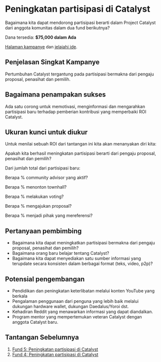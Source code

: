 # Peningkatan partisipasi di Catalyst

Bagaimana kita dapat mendorong partisipasi berarti dalam Project Catalyst dari anggota komunitas dalam dua fund berikutnya?

Dana tersedia: **$75,000 dalam Ada**

[Halaman kampanye](https://cardano.ideascale.com/a/campaign-home/26106) dan [jelajahi ide](https://cardano.ideascale.com/a/ideas/top/campaign-filter/byids/campaigns/26106/stage/unspecified).

## Penjelasan Singkat Kampanye

Pertumbuhan Catalyst tergantung pada partisipasi bermakna dari pengaju proposal, penasihat dan pemilih.

## Bagaimana penampakan sukses

Ada satu corong untuk memotivasi, menginformasi dan mengarahkan partisipasi baru terhadap pemberian kontribusi yang memperbaiki ROI Catalyst.

## Ukuran kunci untuk diukur

Untuk menilai sebuah ROI dari tantangan ini kita akan menanyakan diri kita:

Apakah kita berhasil meningkatan partisipasi berarti dari pengaju proposal, penasihat dan pemilih?

Dari jumlah total dari partisipasi baru:

Berapa % community advisor yang aktif?

Berapa % menonton townhall?

Berapa % melakukan voting?

Berapa % mengajukan proposal?

Berapa % menjadi pihak yang mereferensi?

## Pertanyaan pembimbing

- Bagaimana kita dapat meningkatkan partisipasi bermakna dari pengaju proposal, penasihat dan pemilih?
- Bagaimana orang baru belajar tentang Catalyst?
- Bagaimana kita dapat menyediakan satu sumber informasi yang terupdate secara konsisten dalam berbagai format (teks, video, p2p)?

## Potensial pengembangan

- Pendidikan dan peningkatan keterlibatan melalui konten YouTube yang berkala
- Pengalaman penggunaan dari penguna yang lebih baik melalui dukungan hardware wallet, dukungan Daedalus/Yoroi dst.
- Kehadiran Reddit yang menawarkan informasi yang dapat diandalkan.
- Program mentor yang mempertemukan veteran Catalyst dengan anggota Catalyst baru.

## Tantangan Sebelumnya

1. [Fund 5: Peningkatan partisipasi di Catalyst](https://cardano.ideascale.com/a/campaign-home/25944)
2. [Fund 4: Peningkatan partisipasi di Catalyst](https://cardano.ideascale.com/a/campaign-home/25872)